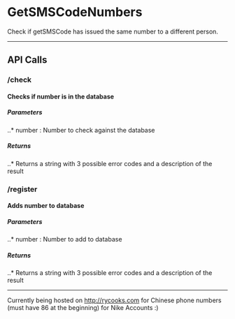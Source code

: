 # GetSMSCodeNumbers

Check if getSMSCode has issued the same number to a different person. 

---------------------------------

## API Calls
### /check
#### Checks if number is in the database
##### Parameters
..* number : Number to check against the database
##### Returns
..* Returns a string with 3 possible error codes and a description of the result
### /register
#### Adds number to database
##### Parameters
..* number : Number to add to database
##### Returns
..* Returns a string with 3 possible error codes and a description of the result

-------------------

Currently being hosted on http://rycooks.com for Chinese phone numbers (must have 86 at the beginning) for Nike Accounts :)

